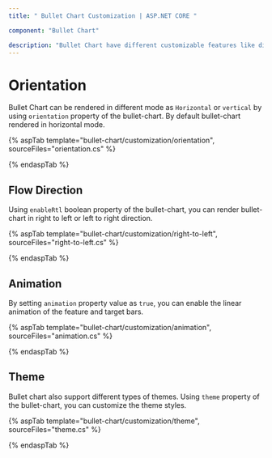 ```yaml
---
title: " Bullet Chart Customization | ASP.NET CORE "

component: "Bullet Chart"

description: "Bullet Chart have different customizable features like different orientation, flow directions and animation features"
---
```


# Orientation

Bullet Chart can be rendered in different mode as `Horizontal` or `vertical` by using `orientation` property of the bullet-chart. By default bullet-chart rendered in horizontal mode.

{% aspTab template="bullet-chart/customization/orientation", sourceFiles="orientation.cs" %}

{% endaspTab %}

## Flow Direction

Using `enableRtl` boolean property of the bullet-chart, you can render bullet-chart in right to left or left to right direction.

{% aspTab template="bullet-chart/customization/right-to-left", sourceFiles="right-to-left.cs" %}

{% endaspTab %}

## Animation

By setting `animation` property value as `true`, you can enable the linear animation of the feature and target bars.

{% aspTab template="bullet-chart/customization/animation", sourceFiles="animation.cs" %}

{% endaspTab %}

## Theme

Bullet chart also support different types of themes. Using `theme` property of the bullet-chart, you can customize the theme styles.

{% aspTab template="bullet-chart/customization/theme", sourceFiles="theme.cs" %}

{% endaspTab %}